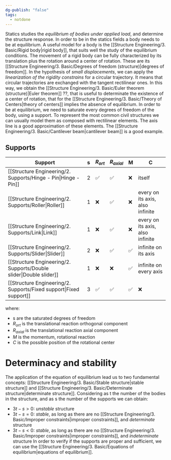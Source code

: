 ```yaml
---
dg-publish: "false"
tags:
  - notdone
---
```

Statics studies the *equilibrium of bodies under applied load*, and determine the structure response. In order to be in the statics fields a body needs to be at equilibrium. 
A useful model for a body is the [[Structure Engineering/3. Basic/Rigid body|rigid body]], that suits well the study of the equilibrium conditions. 
The movement of a rigid body can be fully characterized by its translation plus the rotation around a center of rotation. These are its [[Structure Engineering/3. Basic/Degrees of freedom (structure)|degrees of freedom]].
In the hypothesis of *small displacements*, we can apply the *linearization of the rigidity constrains* for a circular trajectory. It means that circular trajectories are exchanged with the tangent rectilinear ones. 
In this way, we obtain the [[Structure Engineering/3. Basic/Euler theorem (structure)|Euler theorem]] ??, that is useful to determinate the existence of a center of rotation, that for the [[Structure Engineering/3. Basic/Theory of Centers|theory of centers]] implies the absence of equilibrium.
In order to be at equilibrium, we need to saturate every degrees of freedom of the body, using a support. 
To represent the most common civil structures we can usually model them as composed with rectilinear elements. The axis line is a good approximation of these elements. The [[Structure Engineering/3. Basic/Cantilever beam|cantilever beam]] is a good example. 
## Supports 

| Support                                                            | s   | $R_{ort}$ | $R_{axial}$ | M   | C                                |
| ------------------------------------------------------------------ | --- | --------- | ----------- | --- | -------------------------------- |
| [[Structure Engineering/2. Supports/Hinge - Pin\|Hinge - Pin]]     | 2   | ✅         | ✅           | ❌   | itself                           |
| [[Structure Engineering/2. Supports/Roller\|Roller]]               | 1   | ❌         | ✅           | ❌   | every on its axis, also infinite |
| [[Structure Engineering/2. Supports/Link\|Link]]                   | 1   | ❌         | ✅           | ❌   | every on its axis, also infinite |
| [[Structure Engineering/2. Supports/Slider\|Slider]]               | 2   | ❌         | ✅           | ✅   | infinite on its axis             |
| [[Structure Engineering/2. Supports/Double slider\|Double slider]] | 1   | ❌         | ❌           | ✅   | infinite on every axis           |
| [[Structure Engineering/2. Supports/Fixed support\|Fixed support]] | 3   | ✅         | ✅           | ✅   | ❌                                |
where:
- s are the saturated degrees of freedom
- $R_{ort}$ is the translational reaction orthogonal component
- $R_{axial}$ is the translational reaction axial component
- $M$ is the momentum, rotational reaction
- $C$ is the possible position of the rotational center
# Determinacy and stability
The application of the equation of equilibrium lead us to two fundamental concepts: [[Structure Engineering/3. Basic/Stable structure|stable structure]] and [[Structure Engineering/3. Basic/Determinate structure|determinate structure]]. Considering as t the number of the bodies in the structure, and as s the number of the supports we can obtain:
- $3t-s>0$: *unstable* structure
- $3t-s=0$: *stable*, as long as there are no [[Structure Engineering/3. Basic/Improper constraints|improper constraints]], and *determinate* structure
- $3t-s<0$: *stable*, as long as there are no [[Structure Engineering/3. Basic/Improper constraints|improper constraints]], and *indeterminate* structure
In order to verify if the supports are proper and sufficient, we can use the [[Structure Engineering/3. Basic/Equations of equilibrium|equations of equilibrium]].


